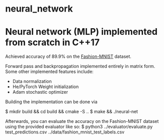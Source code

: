 # neural_network
Neural network (MLP) implemented from scratch in C++17
======================================================
Achieved accuracy of 89.9% on the [Fashion-MNIST](https://github.com/zalandoresearch/fashion-mnist) dataset.

Forward pass and backpropagation implemented entirely in matrix form.
Some other implemented features include:
  - Data normalization
  - He/PyTorch Weight initialization
  - Adam stochastic optimizer

Building the implementation can be done via


  $ mkdir build && cd build && cmake -S ..
  $ make && ./neural-net

Afterwards, you can evaluate the accuracy on the Fashion-MNIST dataset using the provided evaluator like so:
  $ python3 ../evaluator/evaluate.py test_predictions.csv ../data/fashion_mnist_test_labels.csv 
